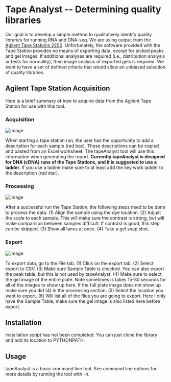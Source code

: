 Tape Analyst -- Determining quality libraries
=============================================

Our goal is to develop a simple method to qualitatively identify quality
libraries for running RNA and DNA-seq. We are using output from the
[Agilent Tape Stations
2200](http://www.genomics.agilent.com/en/TapeStation-System/2200-TapeStation-Instrument/?cid=AG-PT-181&tabId=AG-PR-1004).
Unfortunately, the software provided with the Tape Station provides no
means of exporting data, except for picked peaks and gel images. If
additional analyses are required (i.e., distribution analysis or tests
for normality), then image analysis of exported gels is required. We
want to have a set of defined criteria that would allow an unbiased
selection of quality libraries.

Agilent Tape Station Acquisition
--------------------------------

Here is a brief summary of how to acquire data from the Agilent Tape
Station for use with this tool.

### Acquisition

![image](https://raw.githubusercontent.com/jfear/tapeAnalyst/master/images/acquire_sample.PNG)

When starting a tape station run, the user has the opportunity to add a
description for each sample (red box). These descriptions can be copied
and pasted from an Excel worksheet. The tapeAnalyst tool will use this
information when generating the report. **Currently tapeAnalyst is
designed for DNA (cDNA) runs of the Tape Stations, and it is suggested
to use a ladder.** If you use a ladder make sure to at least add the key
work ladder to the description (red star).

### Processing

![image](https://raw.githubusercontent.com/jfear/tapeAnalyst/master/images/adjust_image.PNG)

After a successful run the Tape Station, the following steps need to be
done to process the data. (1) Align the sample using the dye location.
(2) Adjust the scale to each sample. This will make sure the contrast is
strong, but will make comparison between samples difficult. If contrast
is good, this step can be skipped. (3) Show all lanes at once. (4) Take
a gel snap shot.

### Export

![image](https://raw.githubusercontent.com/jfear/tapeAnalyst/master/images/export_image.PNG)

To export data, go to the File tab. (1) Click on the export tab. (2)
Select export to CSV. (3) Make sure Sample Table is checked. You can
also export the peak table, but this is not used by tapeAnalyst. (4)
Make sure to select the gel image of the entire plate. Note sometimes is
takes 15-30 seconds for all of the images to show up here. If the full
plate image does not show up make sure you did (4) in the processing
section. (5) Select the location you want to export. (6) Will list all
of the files you are going to export. Here I only have the Sample Table,
make sure the gel image is also listed here before export.

Installation
------------

Installation script has not been completed. You can just clone the
library and add its location to PYTHONPATH.

Usage
-----

tapeAnalyst is a basic command line tool. See command line options for
more details by running the tool with -h.
